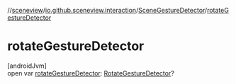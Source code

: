 //[sceneview](../../../index.md)/[io.github.sceneview.interaction](../index.md)/[SceneGestureDetector](index.md)/[rotateGestureDetector](rotate-gesture-detector.md)

# rotateGestureDetector

[androidJvm]\
open var [rotateGestureDetector](rotate-gesture-detector.md): [RotateGestureDetector](../-rotate-gesture-detector/index.md)?
